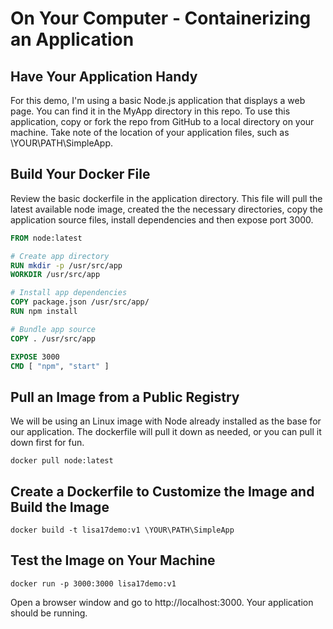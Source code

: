 # On Your Computer - Containerizing an Application

## Have Your Application Handy

For this demo, I'm using a basic Node.js application that displays a web page.  You can find it in the MyApp directory in this repo. To use this application, copy or fork the repo from GitHub to a local directory on your machine.  Take note of the location of your application files, such as \YOUR\PATH\SimpleApp.

## Build Your Docker File

Review the basic dockerfile in the application directory. This file will pull the latest available node image, created the the necessary directories, copy the application source files, install dependencies and then expose port 3000.

``` dockerfile
FROM node:latest

# Create app directory
RUN mkdir -p /usr/src/app
WORKDIR /usr/src/app

# Install app dependencies
COPY package.json /usr/src/app/
RUN npm install

# Bundle app source
COPY . /usr/src/app

EXPOSE 3000
CMD [ "npm", "start" ]
```

## Pull an Image from a Public Registry 

We will be using an Linux image with Node already installed as the base for our application.  The dockerfile will pull it down as needed, or you can pull it down first for fun. 

```
docker pull node:latest
```
## Create a Dockerfile to Customize the Image and Build the Image

```
docker build -t lisa17demo:v1 \YOUR\PATH\SimpleApp
```
## Test the Image on Your Machine
```
docker run -p 3000:3000 lisa17demo:v1
```
Open a browser window and go to http://localhost:3000.  Your application should be running.

